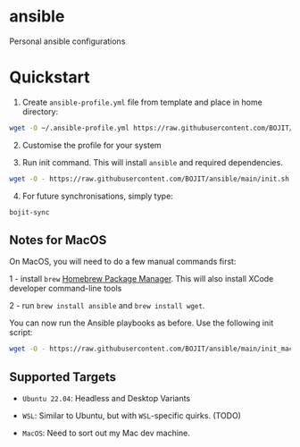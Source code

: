# ansible
Personal ansible configurations

# Quickstart

1. Create `ansible-profile.yml` file from template and place in home directory:

```bash
wget -O ~/.ansible-profile.yml https://raw.githubusercontent.com/BOJIT/ansible/main/templates/.ansible-profile.yml
```

2. Customise the profile for your system

3. Run init command. This will install `ansible` and required dependencies.

```bash
wget -O - https://raw.githubusercontent.com/BOJIT/ansible/main/init.sh | bash
```
4. For future synchronisations, simply type:

```bash
bojit-sync
```

## Notes for MacOS

On MacOS, you will need to do a few manual commands first:

1 - install `brew` [Homebrew Package Manager](https://brew.sh/). This will also install XCode developer command-line tools

2 - run `brew install ansible` and `brew install wget`.

You can now run the Ansible playbooks as before. Use the following init script:

```bash
wget -O - https://raw.githubusercontent.com/BOJIT/ansible/main/init_mac.sh | zsh
```

## Supported Targets

- `Ubuntu 22.04`: Headless and Desktop Variants

- `WSL`: Similar to Ubuntu, but with `WSL`-specific quirks. (TODO)

- `MacOS`: Need to sort out my Mac dev machine.
